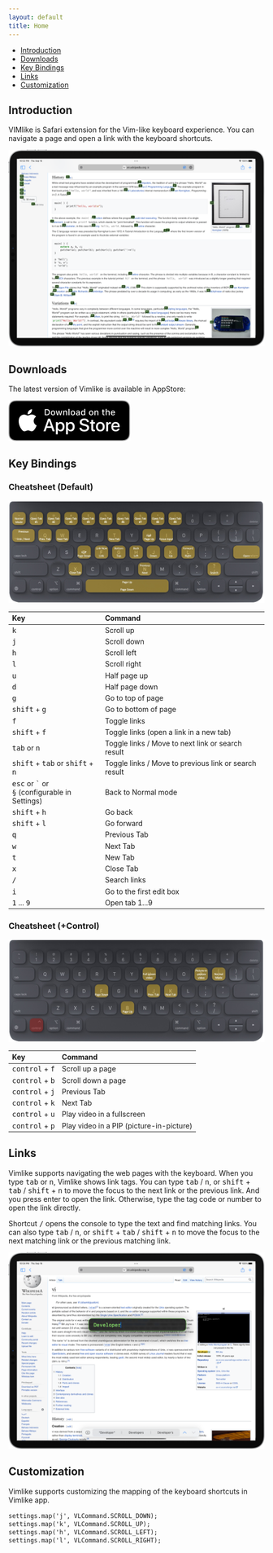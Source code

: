 ```yaml
---
layout: default
title: Home
---
```


- [Introduction](#introduction)
- [Downloads](#downloads)
- [Key Bindings](#key-bindings)
- [Links](#links)
- [Customization](#customization)

## Introduction
VIMlike is Safari extension for the Vim-like keyboard experience. You can navigate a page and open a link with the keyboard shortcuts.

  ![Screen Shot](/Resources/vimlike-screen1.png)

## Downloads
The latest version of Vimlike is available in AppStore:

[<img src="/Resources/Download_on_the_App_Store_Badge_US-UK_RGB_blk_092917.svg">](https://itunes.apple.com/app/id1457482155)

## Key Bindings
### Cheatsheet (Default)
  ![Screen Shot](/Resources/vimlike-keyboard1.jpg) 

| Key          |Command|
|:-------------|:----------------------|
| <kbd>k</kbd> | Scroll up|
| <kbd>j</kbd> | Scroll down|
| <kbd>h</kbd> | Scroll left|
| <kbd>l</kbd> | Scroll right|
| <kbd>u</kbd> | Half page up|
| <kbd>d</kbd> | Half page down|
| <kbd>g</kbd> | Go to top of page|
| <kbd>shift</kbd> + <kbd>g</kbd> | Go to bottom of page|
| <kbd>f</kbd> | Toggle links|
| <kbd>shift</kbd> + <kbd>f</kbd> | Toggle links (open a link in a new tab)|
| <kbd>tab</kbd> or <kbd>n</kbd> | Toggle links / Move to next link or search result|
| <kbd>shift</kbd> + <kbd>tab</kbd> or <kbd>shift</kbd> + <kbd>n</kbd> | Toggle links / Move to previous link or search result|
| <kbd>esc</kbd> or <kbd>`</kbd> or<br/><kbd>§</kbd> (configurable in Settings) | Back to Normal mode|
| <kbd>shift</kbd> + <kbd>h</kbd> | Go back |
| <kbd>shift</kbd> + <kbd>l</kbd> | Go forward |
| <kbd>q</kbd> | Previous Tab |
| <kbd>w</kbd> | Next Tab |
| <kbd>t</kbd> | New Tab |
| <kbd>x</kbd> | Close Tab |
| <kbd>/</kbd> | Search links |
| <kbd>i</kbd> | Go to the first edit box |
| <kbd>1</kbd> ... <kbd>9</kbd> | Open tab 1...9 |


### Cheatsheet (+Control)
  ![Screen Shot](/Resources/vimlike-keyboard2.jpg) 

| Key          |Command|
|:-------------|:----------------------|
| <kbd>control</kbd> + <kbd>f</kbd> | Scroll up a page|
| <kbd>control</kbd> + <kbd>b</kbd> | Scroll down a page|
| <kbd>control</kbd> + <kbd>j</kbd> | Previous Tab |
| <kbd>control</kbd> + <kbd>k</kbd> | Next Tab |
| <kbd>control</kbd> + <kbd>u</kbd> | Play video in a fullscreen|
| <kbd>control</kbd> + <kbd>p</kbd> | Play video in a PIP (picture-in-picture)|

## Links
Vimlike supports navigating the web pages with the keyboard. When you type <kbd>tab</kbd> or <kbd>n</kbd>, Vimlike shows link tags. You can type <kbd>tab</kbd> / <kbd>n</kbd>, or <kbd>shift</kbd> + <kbd>tab</kbd> / <kbd>shift</kbd> + <kbd>n</kbd> to move the focus to the next link or the previous link. And you press enter to open the link. Otherwise, type the tag code or number to open the link directly.

Shortcut <kbd>/</kbd> opens the console to type the text and find matching links. You can also type <kbd>tab</kbd> / <kbd>n</kbd>, or <kbd>shift</kbd> + <kbd>tab</kbd> / <kbd>shift</kbd> + <kbd>n</kbd> to move the focus to the next matching link or the previous matching link.

  ![Screen Shot](/Resources/vimlike-screen2.png)

## Customization
Vimlike supports customizing the mapping of the keyboard shortcuts in Vimlike app.

```
settings.map('j', VLCommand.SCROLL_DOWN);
settings.map('k', VLCommand.SCROLL_UP);
settings.map('h', VLCommand.SCROLL_LEFT);
settings.map('l', VLCommand.SCROLL_RIGHT);
```
